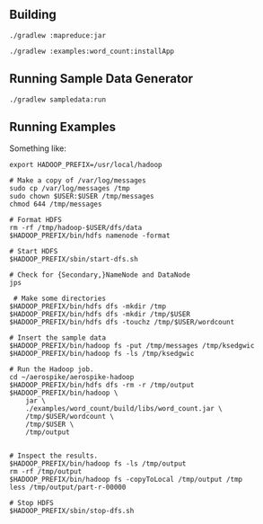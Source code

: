 Building
----------------------------------------------------------------

    ./gradlew :mapreduce:jar

    ./gradlew :examples:word_count:installApp


Running Sample Data Generator
----------------------------------------------------------------

    ./gradlew sampledata:run


Running Examples
----------------------------------------------------------------

Something like:

    export HADOOP_PREFIX=/usr/local/hadoop

    # Make a copy of /var/log/messages
    sudo cp /var/log/messages /tmp
    sudo chown $USER:$USER /tmp/messages
    chmod 644 /tmp/messages

    # Format HDFS
    rm -rf /tmp/hadoop-$USER/dfs/data
    $HADOOP_PREFIX/bin/hdfs namenode -format

    # Start HDFS
    $HADOOP_PREFIX/sbin/start-dfs.sh

    # Check for {Secondary,}NameNode and DataNode
    jps

     # Make some directories
    $HADOOP_PREFIX/bin/hdfs dfs -mkdir /tmp
    $HADOOP_PREFIX/bin/hdfs dfs -mkdir /tmp/$USER
    $HADOOP_PREFIX/bin/hdfs dfs -touchz /tmp/$USER/wordcount

    # Insert the sample data
    $HADOOP_PREFIX/bin/hadoop fs -put /tmp/messages /tmp/ksedgwic
    $HADOOP_PREFIX/bin/hadoop fs -ls /tmp/ksedgwic

    # Run the Hadoop job.
    cd ~/aerospike/aerospike-hadoop
    $HADOOP_PREFIX/bin/hdfs dfs -rm -r /tmp/output
    $HADOOP_PREFIX/bin/hadoop \
        jar \
        ./examples/word_count/build/libs/word_count.jar \
        /tmp/$USER/wordcount \
        /tmp/$USER \
        /tmp/output


    # Inspect the results.
    $HADOOP_PREFIX/bin/hadoop fs -ls /tmp/output
    rm -rf /tmp/output
    $HADOOP_PREFIX/bin/hadoop fs -copyToLocal /tmp/output /tmp
    less /tmp/output/part-r-00000

    # Stop HDFS
    $HADOOP_PREFIX/sbin/stop-dfs.sh
